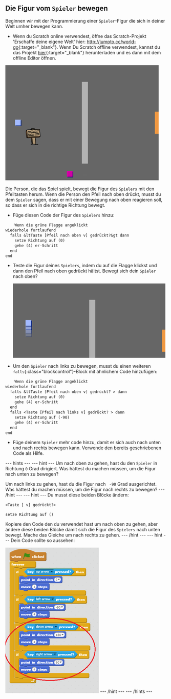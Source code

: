 ## Die Figur vom `Spieler` bewegen

Beginnen wir mit der Programmierung einer `Spieler`-Figur die sich in deiner Welt umher bewegen kann.

+ Wenn du Scratch online verwendest, öffne das Scratch-Projekt 'Erschaffe deine eigene Welt' hier: <http://jumpto.cc/world-go>{:target="_blank"}. Wenn Du Scratch offline verwendest, kannst du das Projekt [hier](http://jumpto.cc/world-get){:target="_blank"} herunterladen und es dann mit dem offline Editor öffnen. 

![Screenshot](images/world-starter.png)

Die Person, die das Spiel spielt, bewegt die Figur des `Spielers` mit den Pfeiltasten herum. Wenn die Person den Pfeil nach oben drückt, musst du dem `Spieler` sagen, dass er mit einer Bewegung nach oben reagieren soll, so dass er sich in die richtige Richtung bewegt.

+ Füge diesen Code der Figur des `Spielers` hinzu:

```blocks
    Wenn die grüne Flagge angeklickt
wiederhole fortlaufend 
  falls &ltTaste [Pfeil nach oben v] gedrückt?&gt dann 
    setze Richtung auf (0)
    gehe (4) er-Schritt
  end
end  
```

+ Teste die Figur deines `Spielers`, indem du auf die Flagge klickst und dann den Pfeil nach oben gedrückt hältst. Bewegt sich dein `Spieler` nach oben?
    
    ![Screenshot](images/world-up.png)

+ Um den `Spieler` nach links zu bewegen, musst du einen weiteren `falls`{:class="blockcontrol"}-Block mit ähnlichem Code hinzufügen:

```blocks
    Wenn die grüne Flagge angeklickt
wiederhole fortlaufend 
  falls &ltTaste [Pfeil nach oben v] gedrückt? > dann 
    setze Richtung auf (0)
    gehe (4) er-Schritt
  end
  falls <Taste [Pfeil nach links v] gedrückt? > dann 
    setze Richtung auf (-90)
    gehe (4) er-Schritt
  end
end
```

+ Füge deinem `Spieler` mehr code hinzu, damit er sich auch nach unten und nach rechts bewegen kann. Verwende den bereits geschriebenen Code als Hilfe.

\--- hints \--- \--- hint \--- Um nach oben zu gehen, hast du den `Spieler` in Richtung `0` Grad dirigiert. Was hättest du machen müssen, um die Figur nach unten zu bewegen?

Um nach links zu gehen, hast du die Figur nach ` -90` Grad ausgerichtet. Was hättest du machen müssen, um die Figur nach rechts zu bewegen? \--- /hint \--- \--- hint \--- Du musst diese beiden Blöcke ändern:

```blocks
<Taste [ v] gedrückt?>
```

```blocks
setze Richtung auf ()
```

Kopiere den Code den du verwendet hast um nach oben zu gehen, aber ändere diese beiden Blöcke damit sich die Figur des `Spielers` nach unten bewegt. Mache das Gleiche um nach rechts zu gehen. \--- /hint \--- \--- hint \--- Dein Code sollte so aussehen:

![Sich nach unten und nach rechts bewegen](images/finished-move-down-right.png) \--- /hint \--- \--- /hints \---